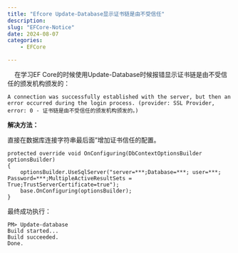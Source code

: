 ```yaml
---
title: "Efcore Update-Database显示证书链是由不受信任"
description: 
slug: "EFCore-Notice"
date: 2024-08-07
categories:
    - EFCore

---
```

&nbsp;   在学习EF Core的时候使用Update-Database时候报错显示证书链是由不受信任的颁发机构颁发的：

```
A connection was successfully established with the server, but then an error occurred during the login process. (provider: SSL Provider, error: 0 - 证书链是由不受信任的颁发机构颁发的。)
```

**解决方法：**

直接在数据库连接字符串最后面”增加证书信任的配置。

    protected override void OnConfiguring(DbContextOptionsBuilder optionsBuilder)
    {
        optionsBuilder.UseSqlServer("server=***;Database=***; user=***; Password=***;MultipleActiveResultSets = True;TrustServerCertificate=true");
        base.OnConfiguring(optionsBuilder);
    }

最终成功执行：

```
PM> Update-database
Build started...
Build succeeded.
Done.
```